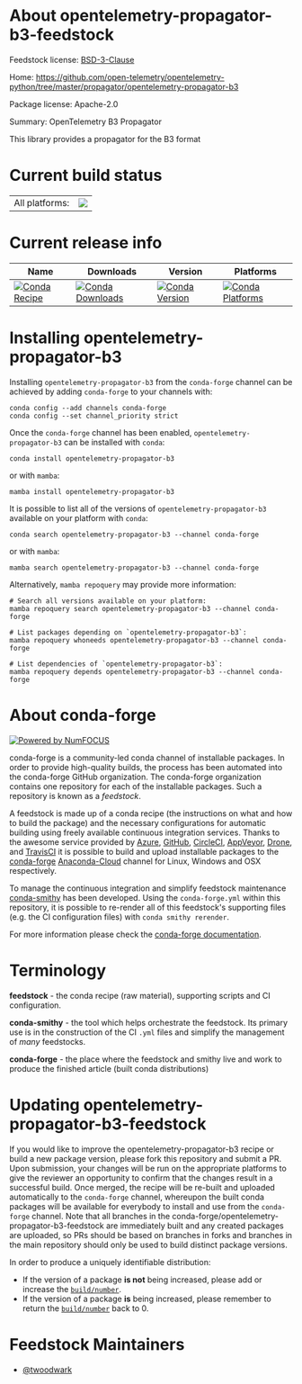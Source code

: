 About opentelemetry-propagator-b3-feedstock
===========================================

Feedstock license: [BSD-3-Clause](https://github.com/conda-forge/opentelemetry-propagator-b3-feedstock/blob/main/LICENSE.txt)

Home: https://github.com/open-telemetry/opentelemetry-python/tree/master/propagator/opentelemetry-propagator-b3

Package license: Apache-2.0

Summary: OpenTelemetry B3 Propagator

This library provides a propagator for the B3 format

Current build status
====================


<table><tr><td>All platforms:</td>
    <td>
      <a href="https://dev.azure.com/conda-forge/feedstock-builds/_build/latest?definitionId=11796&branchName=main">
        <img src="https://dev.azure.com/conda-forge/feedstock-builds/_apis/build/status/opentelemetry-propagator-b3-feedstock?branchName=main">
      </a>
    </td>
  </tr>
</table>

Current release info
====================

| Name | Downloads | Version | Platforms |
| --- | --- | --- | --- |
| [![Conda Recipe](https://img.shields.io/badge/recipe-opentelemetry--propagator--b3-green.svg)](https://anaconda.org/conda-forge/opentelemetry-propagator-b3) | [![Conda Downloads](https://img.shields.io/conda/dn/conda-forge/opentelemetry-propagator-b3.svg)](https://anaconda.org/conda-forge/opentelemetry-propagator-b3) | [![Conda Version](https://img.shields.io/conda/vn/conda-forge/opentelemetry-propagator-b3.svg)](https://anaconda.org/conda-forge/opentelemetry-propagator-b3) | [![Conda Platforms](https://img.shields.io/conda/pn/conda-forge/opentelemetry-propagator-b3.svg)](https://anaconda.org/conda-forge/opentelemetry-propagator-b3) |

Installing opentelemetry-propagator-b3
======================================

Installing `opentelemetry-propagator-b3` from the `conda-forge` channel can be achieved by adding `conda-forge` to your channels with:

```
conda config --add channels conda-forge
conda config --set channel_priority strict
```

Once the `conda-forge` channel has been enabled, `opentelemetry-propagator-b3` can be installed with `conda`:

```
conda install opentelemetry-propagator-b3
```

or with `mamba`:

```
mamba install opentelemetry-propagator-b3
```

It is possible to list all of the versions of `opentelemetry-propagator-b3` available on your platform with `conda`:

```
conda search opentelemetry-propagator-b3 --channel conda-forge
```

or with `mamba`:

```
mamba search opentelemetry-propagator-b3 --channel conda-forge
```

Alternatively, `mamba repoquery` may provide more information:

```
# Search all versions available on your platform:
mamba repoquery search opentelemetry-propagator-b3 --channel conda-forge

# List packages depending on `opentelemetry-propagator-b3`:
mamba repoquery whoneeds opentelemetry-propagator-b3 --channel conda-forge

# List dependencies of `opentelemetry-propagator-b3`:
mamba repoquery depends opentelemetry-propagator-b3 --channel conda-forge
```


About conda-forge
=================

[![Powered by
NumFOCUS](https://img.shields.io/badge/powered%20by-NumFOCUS-orange.svg?style=flat&colorA=E1523D&colorB=007D8A)](https://numfocus.org)

conda-forge is a community-led conda channel of installable packages.
In order to provide high-quality builds, the process has been automated into the
conda-forge GitHub organization. The conda-forge organization contains one repository
for each of the installable packages. Such a repository is known as a *feedstock*.

A feedstock is made up of a conda recipe (the instructions on what and how to build
the package) and the necessary configurations for automatic building using freely
available continuous integration services. Thanks to the awesome service provided by
[Azure](https://azure.microsoft.com/en-us/services/devops/), [GitHub](https://github.com/),
[CircleCI](https://circleci.com/), [AppVeyor](https://www.appveyor.com/),
[Drone](https://cloud.drone.io/welcome), and [TravisCI](https://travis-ci.com/)
it is possible to build and upload installable packages to the
[conda-forge](https://anaconda.org/conda-forge) [Anaconda-Cloud](https://anaconda.org/)
channel for Linux, Windows and OSX respectively.

To manage the continuous integration and simplify feedstock maintenance
[conda-smithy](https://github.com/conda-forge/conda-smithy) has been developed.
Using the ``conda-forge.yml`` within this repository, it is possible to re-render all of
this feedstock's supporting files (e.g. the CI configuration files) with ``conda smithy rerender``.

For more information please check the [conda-forge documentation](https://conda-forge.org/docs/).

Terminology
===========

**feedstock** - the conda recipe (raw material), supporting scripts and CI configuration.

**conda-smithy** - the tool which helps orchestrate the feedstock.
                   Its primary use is in the construction of the CI ``.yml`` files
                   and simplify the management of *many* feedstocks.

**conda-forge** - the place where the feedstock and smithy live and work to
                  produce the finished article (built conda distributions)


Updating opentelemetry-propagator-b3-feedstock
==============================================

If you would like to improve the opentelemetry-propagator-b3 recipe or build a new
package version, please fork this repository and submit a PR. Upon submission,
your changes will be run on the appropriate platforms to give the reviewer an
opportunity to confirm that the changes result in a successful build. Once
merged, the recipe will be re-built and uploaded automatically to the
`conda-forge` channel, whereupon the built conda packages will be available for
everybody to install and use from the `conda-forge` channel.
Note that all branches in the conda-forge/opentelemetry-propagator-b3-feedstock are
immediately built and any created packages are uploaded, so PRs should be based
on branches in forks and branches in the main repository should only be used to
build distinct package versions.

In order to produce a uniquely identifiable distribution:
 * If the version of a package **is not** being increased, please add or increase
   the [``build/number``](https://docs.conda.io/projects/conda-build/en/latest/resources/define-metadata.html#build-number-and-string).
 * If the version of a package **is** being increased, please remember to return
   the [``build/number``](https://docs.conda.io/projects/conda-build/en/latest/resources/define-metadata.html#build-number-and-string)
   back to 0.

Feedstock Maintainers
=====================

* [@twoodwark](https://github.com/twoodwark/)

